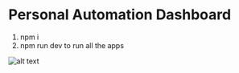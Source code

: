 # Personal Automation Dashboard

1) npm i
2) npm run dev to run all the apps

![alt text](https://app.eraser.io/workspace/HtdGChL23vlS6i5nJ4vE?origin=share)
